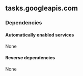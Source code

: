 ## tasks.googleapis.com

### Dependencies

#### Automatically enabled services

None

#### Reverse dependencies

None
